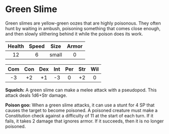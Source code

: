 # Green Slime

Green slimes are yellow-green oozes that are highly poisonous. They often 
hunt by waiting in ambush, poisoning something that comes close enough, 
and then slowly slithering behind it while the poison does its work.

Health | Speed | Size | Armor
:-----:|:-----:|:----:|:-----:
12     |6      |small |0

Com  |Con  |Dex  |Int  |Per  |Str  |Wil
:---:|:---:|:---:|:---:|:---:|:---:|:---:
-3   |+2   |+1   |-3   |0    |+2   |0

**Squelch:** A green slime can make a melee attack with a pseudopod. This 
attack deals 1d6+Str damage.

**Poison goo:** When a green slime attacks, it can use a stunt for 4 SP
that causes the target to become poisoned. A poisoned creature must make
a Constitution check against a difficulty of 11 at the start of each turn. 
If it fails, it takes 2 damage that ignores armor. If it succeeds, then it 
is no longer poisoned.
